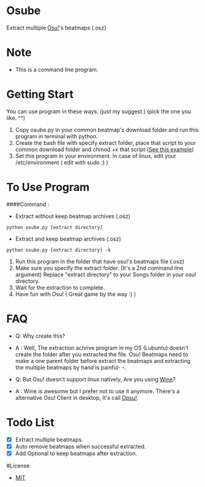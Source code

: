 # Osube
Extract multiple [Osu!](https://osu.ppy.sh/)'s beatmaps (.osz)

# Note
- This is a command line program.

# Getting Start
You can use program in these ways.
(just my suggest.)
(pick the one you like. ^^)

1. Copy osube.py in your common beatmap's download folder and run this program in terminal with python.
2. Create the bash file with specify extract folder, place that script to your common download folder and chmod +x that script ([See this example](osube.sh))
3. Set this program in your environment. In case of linux, edit your /etc/environment ( edit with sudo :) )

# To Use Program
####Command :
- Extract without keep beatmap archives (.osz)
```
python osube.py [extract directory]
```
- Extract and keep beatmap archives (.osz)
```
python osube.py [extract directory] -k
```
1. Run this program in the folder that have osu!'s beatmaps file (.osz)
2. Make sure you specify the extract folder. (It's a 2nd command line argument)
Replace "extract directory" to your Songs folder in your osu! directory.
3. Wait for the extraction to complete.
4. Have fun with Osu! ( Great game by the way :) )

# FAQ
- Q: Why create this?
- A : Well, The extraction achrive program in my OS (Lubuntu) doesn't create the folder after you extracted the file. Osu! Beatmaps need to make a one parent folder before extract the beatmaps and extracting the multiple beatmaps by hand is painful- -.

- Q: But Osu! doesn't support linux natively, Are you using [Wine](https://www.winehq.org/)?
- A : Wine is awesome but I prefer not to use it anymore. There's a alternative Osu! Client in desktop, It's call [Opsu!](https://itdelatrisu.github.io/opsu/).

# Todo List
- [x] Extract multiple beatmaps.
- [x] Auto remove beatmaps when successful extracted.
- [x] Add Optional to keep beatmaps after extraction.

#License
- [MIT](LICENSE)
